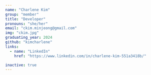 ```yaml
---
name: "Charlene Kim"
group: "member"
title: "Developer"
pronouns: "she/her"
email: "ckim.minjeong@gmail.com"
img: "ckim.jpg"
graduating_year: 2024
github: "kimcharlene"
links:
  - name: "LinkedIn"
    href: "https://www.linkedin.com/in/charlene-kim-551a3418b/"

inactive: true
---
```

